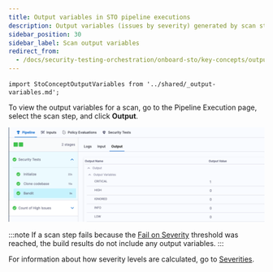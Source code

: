 ```yaml
---
title: Output variables in STO pipeline executions
description: Output variables (issues by severity) generated by scan steps
sidebar_position: 30
sidebar_label: Scan output variables
redirect_from:
  - /docs/security-testing-orchestration/onboard-sto/key-concepts/output-variables
---
```


```mdx-code-block
import StoConceptOutputVariables from '../shared/_output-variables.md';
```

<StoConceptOutputVariables />

To view the output variables for a scan, go to the Pipeline Execution page, select the scan step, and click **Output**. 

![output variables for a scan](../static/output-variables-in-ui.png)

:::note
If a scan step fails because the [Fail on Severity](./fail-pipelines-by-severity.md) threshold was reached, the build results do not include any output variables. 
:::

For information about how severity levels are calculated, go to [Severities](./severities.md).